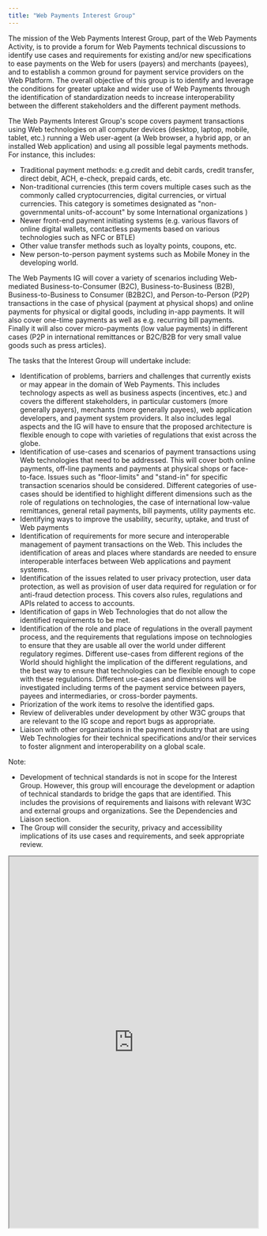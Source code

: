 ```yaml
---
title: "Web Payments Interest Group"
---
```


The mission of the Web Payments Interest Group, part of the Web Payments Activity, is to provide a forum for Web Payments technical discussions to identify use cases and requirements for existing and/or new specifications to ease payments on the Web for users (payers) and merchants (payees), and to establish a common ground for payment service providers on the Web Platform. The overall objective of this group is to identify and leverage the conditions for greater uptake and wider use of Web Payments through the identification of standardization needs to increase interoperability between the different stakeholders and the different payment methods.


The Web Payments Interest Group's scope covers payment transactions using Web technologies on all computer devices (desktop, laptop, mobile, tablet, etc.) running a Web user-agent (a Web browser, a hybrid app, or an installed Web application) and using all possible legal payments methods. For instance, this includes:

* Traditional payment methods: e.g.credit and debit cards, credit transfer, direct debit, ACH, e-check, prepaid cards, etc.
* Non-traditional currencies (this term covers multiple cases such as the commonly called cryptocurrencies, digital currencies, or virtual currencies. This category is sometimes designated as "non-governmental units-of-account" by some International organizations )
* Newer front-end payment initiating systems (e.g. various flavors of online digital wallets, contactless payments based on various technologies such as NFC or BTLE)
* Other value transfer methods such as loyalty points, coupons, etc.
* New person-to-person payment systems such as Mobile Money in the developing world.

The Web Payments IG will cover a variety of scenarios including Web-mediated Business-to-Consumer (B2C), Business-to-Business (B2B), Business-to-Business to Consumer (B2B2C), and Person-to-Person (P2P) transactions in the case of physical (payment at physical shops) and online payments for physical or digital goods, including in-app payments. It will also cover one-time payments as well as e.g. recurring bill payments. Finally it will also cover micro-payments (low value payments) in different cases (P2P in international remittances or B2C/B2B for very small value goods such as press articles).

The tasks that the Interest Group will undertake include:
* Identification of problems, barriers and challenges that currently exists or may appear in the domain of Web Payments. This includes technology aspects as well as business aspects (incentives, etc.) and covers the different stakeholders, in particular customers (more generally payers), merchants (more generally payees), web application developers, and payment system providers. It also includes legal aspects and the IG will have to ensure that the proposed architecture is flexible enough to cope with varieties of regulations that exist across the globe.
* Identification of use-cases and scenarios of payment transactions using Web technologies that need to be addressed. This will cover both online payments, off-line payments and payments at physical shops or face-to-face. Issues such as "floor-limits" and "stand-in" for specific transaction scenarios should be considered. Different categories of use-cases should be identified to highlight different dimensions such as the role of regulations on technologies, the case of international low-value remittances, general retail payments, bill payments, utility payments etc.
* Identifying ways to improve the usability, security, uptake, and trust of Web payments
* Identification of requirements for more secure and interoperable management of payment transactions on the Web. This includes the identification of areas and places where standards are needed to ensure interoperable interfaces between Web applications and payment systems.
* Identification of the issues related to user privacy protection, user data protection, as well as provision of user data required for regulation or for anti-fraud detection process. This covers also rules, regulations and APIs related to access to accounts.
* Identification of gaps in Web Technologies that do not allow the identified requirements to be met.
* Identification of the role and place of regulations in the overall payment process, and the requirements that regulations impose on technologies to ensure that they are usable all over the world under different regulatory regimes. Different use-cases from different regions of the World should highlight the implication of the different regulations, and the best way to ensure that technologies can be flexible enough to cope with these regulations. Different use-cases and dimensions will be investigated including terms of the payment service between payers, payees and intermediaries, or cross-border payments.
* Priorization of the work items to resolve the identified gaps.
* Review of deliverables under development by other W3C groups that are relevant to the IG scope and report bugs as appropriate.
* Liaison with other organizations in the payment industry that are using Web Technologies for their technical specifications and/or their services to foster alignment and interoperability on a global scale.

Note:
* Development of technical standards is not in scope for the Interest Group. However, this group will encourage the development or adaption of technical standards to bridge the gaps that are identified. This includes the provisions of requirements and liaisons with relevant W3C and external groups and organizations. See the Dependencies and Liaison section.
* The Group will consider the security, privacy and accessibility implications of its use cases and requirements, and seek appropriate review.

<iframe height="750" width="100%" src="https://ewelton.github.io/ktest/wiki.html#Web%20Payments%20Interest%20Group"></iframe>
